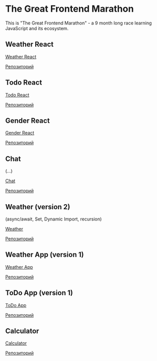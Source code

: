 # The Great Frontend Marathon
This is "The Great Frontend Marathon" - a 9 month long race learning JavaScript and its ecosystem.

## Weather React

[Weather React](https://alexandershvets.github.io/great_frontend_marathon/weather_react/build/)

[Репозиторий](https://github.com/alexandershvets/great_frontend_marathon/tree/main/weather_react)

## Todo React

[Todo React](https://alexandershvets.github.io/great_frontend_marathon/todo_react/build/)

[Репозиторий](https://github.com/alexandershvets/great_frontend_marathon/tree/main/todo_react)

## Gender React

[Gender React](https://alexandershvets.github.io/great_frontend_marathon/gender_react/dist/)

[Репозиторий](https://github.com/alexandershvets/great_frontend_marathon/tree/main/gender_react)

## Chat
(...)

[Chat](https://alexandershvets.github.io/great_frontend_marathon/chat_app/dist)

[Репозиторий](https://github.com/alexandershvets/great_frontend_marathon/tree/main/chat_app)

## Weather (version 2)

(async/await, Set, Dynamic Import, recursion)

[Weather](https://alexandershvets.github.io/great_frontend_marathon/weather/)

[Репозиторий](https://github.com/alexandershvets/great_frontend_marathon/tree/main/weather)

## Weather App (version 1)

[Weather App](https://alexandershvets.github.io/great_frontend_marathon/weather_app/)

[Репозиторий](https://github.com/alexandershvets/great_frontend_marathon/tree/main/weather_app)

## ToDo App (version 1)

[ToDo App](https://alexandershvets.github.io/great_frontend_marathon/todo_app/)

[Репозиторий](https://github.com/alexandershvets/great_frontend_marathon/tree/main/todo_app)

## Calculator

[Calculator](https://alexandershvets.github.io/great_frontend_marathon/calculator/)

[Репозиторий](https://github.com/alexandershvets/great_frontend_marathon/tree/main/calculator)
